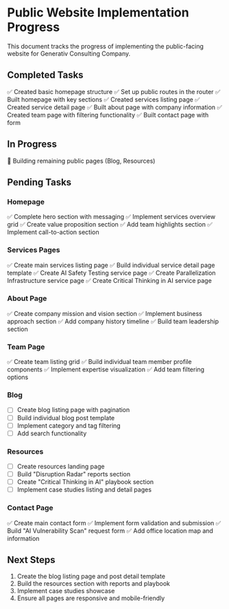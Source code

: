 # Public Website Implementation Progress

This document tracks the progress of implementing the public-facing website for Generativ Consulting Company.

## Completed Tasks

✅ Created basic homepage structure
✅ Set up public routes in the router
✅ Built homepage with key sections
✅ Created services listing page
✅ Created service detail page
✅ Built about page with company information
✅ Created team page with filtering functionality
✅ Built contact page with form

## In Progress

🔄 Building remaining public pages (Blog, Resources)

## Pending Tasks

### Homepage
✅ Complete hero section with messaging
✅ Implement services overview grid
✅ Create value proposition section
✅ Add team highlights section
✅ Implement call-to-action section

### Services Pages
✅ Create main services listing page
✅ Build individual service detail page template
✅ Create AI Safety Testing service page
✅ Create Parallelization Infrastructure service page
✅ Create Critical Thinking in AI service page

### About Page
✅ Create company mission and vision section
✅ Implement business approach section
✅ Add company history timeline
✅ Build team leadership section

### Team Page
✅ Create team listing grid
✅ Build individual team member profile components
✅ Implement expertise visualization
✅ Add team filtering options

### Blog
- [ ] Create blog listing page with pagination
- [ ] Build individual blog post template
- [ ] Implement category and tag filtering
- [ ] Add search functionality

### Resources
- [ ] Create resources landing page
- [ ] Build "Disruption Radar" reports section
- [ ] Create "Critical Thinking in AI" playbook section
- [ ] Implement case studies listing and detail pages

### Contact Page
✅ Create main contact form
✅ Implement form validation and submission
✅ Build "AI Vulnerability Scan" request form
✅ Add office location map and information

## Next Steps

1. Create the blog listing page and post detail template
2. Build the resources section with reports and playbook
3. Implement case studies showcase
4. Ensure all pages are responsive and mobile-friendly